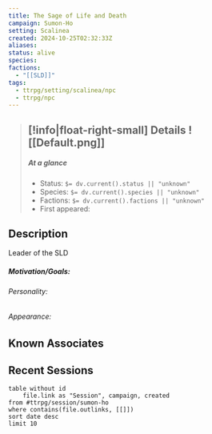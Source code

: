 ```yaml
---
title: The Sage of Life and Death
campaign: Sumon-Ho
setting: Scalinea
created: 2024-10-25T02:32:33Z
aliases: 
status: alive
species: 
factions:
  - "[[SLD]]"
tags:
  - ttrpg/setting/scalinea/npc
  - ttrpg/npc
---
```


>[!info|float-right-small] Details
> ![[Default.png]]
> ---
> 
> ##### At a glance
> 
> - Status: `$= dv.current().status || "unknown"`
> - Species: `$= dv.current().species || "unknown"`
> - Factions: `$= dv.current().factions || "unknown"`
> - First appeared:
> 
## Description

Leader of the SLD

##### Motivation/Goals:


###### Personality:  


###### Appearance:  


## Known Associates



## Recent Sessions

```dataview
table without id
    file.link as "Session", campaign, created
from #ttrpg/session/sumon-ho
where contains(file.outlinks, [[]])
sort date desc
limit 10
```
